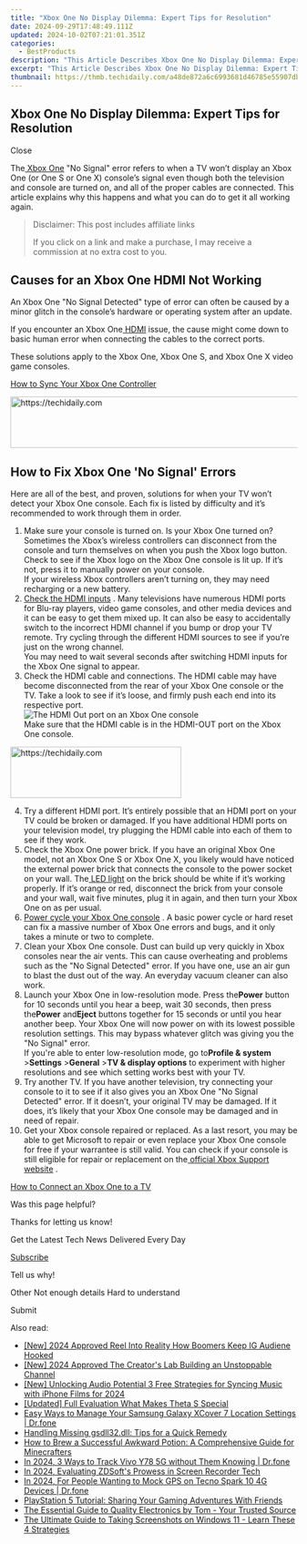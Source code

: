 ```yaml
---
title: "Xbox One No Display Dilemma: Expert Tips for Resolution"
date: 2024-09-29T17:48:49.111Z
updated: 2024-10-02T07:21:01.351Z
categories:
  - BestProducts
description: "This Article Describes Xbox One No Display Dilemma: Expert Tips for Resolution"
excerpt: "This Article Describes Xbox One No Display Dilemma: Expert Tips for Resolution"
thumbnail: https://thmb.techidaily.com/a48de872a6c6993681d46785e55907dbe1a82ff0e3fcfc62e0e226f7ec4a0419.jpg
---
```


## Xbox One No Display Dilemma: Expert Tips for Resolution

Close 

 The[ Xbox One](https://www.lifewire.com/xbox-one-buyers-guide-3562291) "No Signal" error refers to when a TV won’t display an Xbox One (or One S or One X) console’s signal even though both the television and console are turned on, and all of the proper cables are connected. This article explains why this happens and what you can do to get it all working again.

>  Disclaimer: This post includes affiliate links
>
>  If you click on a link and make a purchase, I may receive a commission at no extra cost to you.
>

##  Causes for an Xbox One HDMI Not Working

 An Xbox One "No Signal Detected" type of error can often be caused by a minor glitch in the console’s hardware or operating system after an update.

 If you encounter an Xbox One[ HDMI](https://www.lifewire.com/hdmi-facts-high-definition-multimedia-interface-1847337) issue, the cause might come down to basic human error when connecting the cables to the correct ports.

 These solutions apply to the Xbox One, Xbox One S, and Xbox One X video game consoles.

[ How to Sync Your Xbox One Controller ](https://www.lifewire.com/sync-xbox-controller-to-xbox-one-series-and-windows-pc-4156572) 

<!-- affiliate ads begin -->
<a href="https://arkmc.pxf.io/c/5597632/352557/5172" target="_top" id="352557">
  <img src="//a.impactradius-go.com/display-ad/5172-352557" border="0" alt="https://techidaily.com" width="720" height="90"/>
</a>
<img height="0" width="0" src="https://arkmc.pxf.io/i/5597632/352557/5172" style="position:absolute;visibility:hidden;" border="0" />
<!-- affiliate ads end -->

##  How to Fix Xbox One 'No Signal' Errors

 Here are all of the best, and proven, solutions for when your TV won’t detect your Xbox One console. Each fix is listed by difficulty and it’s recommended to work through them in order.

1. Make sure your console is turned on. Is your Xbox One turned on? Sometimes the Xbox’s wireless controllers can disconnect from the console and turn themselves on when you push the Xbox logo button. Check to see if the Xbox logo on the Xbox One console is lit up. If it’s not, press it to manually power on your console.  
 If your wireless Xbox controllers aren’t turning on, they may need recharging or a new battery.
2. [ Check the HDMI inputs](https://www.lifewire.com/fix-hdmi-connection-problems-1846811) . Many televisions have numerous HDMI ports for Blu-ray players, video game consoles, and other media devices and it can be easy to get them mixed up. It can also be easy to accidentally switch to the incorrect HDMI channel if you bump or drop your TV remote. Try cycling through the different HDMI sources to see if you’re just on the wrong channel.  
 You may need to wait several seconds after switching HDMI inputs for the Xbox One signal to appear.
3. Check the HDMI cable and connections. The HDMI cable may have become disconnected from the rear of your Xbox One console or the TV. Take a look to see if it’s loose, and firmly push each end into its respective port.  
![The HDMI Out port on an Xbox One console](https://www.lifewire.com/thmb/Ng5bgdWWco9j1DslAbNyfZjgWas=/1500x0/filters:no_upscale():max_bytes(150000):strip_icc():format(webp)/Xbox-One-Back-cdc760b509c54de5ad333a93ba34d742.jpg)  
 Make sure that the HDMI cable is in the HDMI-OUT port on the Xbox One console.

<!-- affiliate ads begin -->
<a href="https://aidotcom.pxf.io/c/5597632/2129042/19576" target="_top" id="2129042">
  <img src="//a.impactradius-go.com/display-ad/19576-2129042" border="0" alt="https://techidaily.com" width="300" height="90"/>
</a>
<img height="0" width="0" src="https://aidotcom.pxf.io/i/5597632/2129042/19576" style="position:absolute;visibility:hidden;" border="0" />
<!-- affiliate ads end -->

4. Try a different HDMI port. It’s entirely possible that an HDMI port on your TV could be broken or damaged. If you have additional HDMI ports on your television model, try plugging the HDMI cable into each of them to see if they work.
5. Check the Xbox One power brick. If you have an original Xbox One model, not an Xbox One S or Xbox One X, you likely would have noticed the external power brick that connects the console to the power socket on your wall. The[ LED light](https://www.lifewire.com/what-does-led-stand-for-4153820) on the brick should be white if it’s working properly. If it’s orange or red, disconnect the brick from your console and your wall, wait five minutes, plug it in again, and then turn your Xbox One on as per usual.
6. [ Power cycle your Xbox One console](https://www.lifewire.com/how-to-reset-your-xbox-series-x-or-s-5085288) . A basic power cycle or hard reset can fix a massive number of Xbox One errors and bugs, and it only takes a minute or two to complete.
7. Clean your Xbox One console. Dust can build up very quickly in Xbox consoles near the air vents. This can cause overheating and problems such as the "No Signal Detected" error. If you have one, use an air gun to blast the dust out of the way. An everyday vacuum cleaner can also work.
8. Launch your Xbox One in low-resolution mode. Press the**Power** button for 10 seconds until you hear a beep, wait 30 seconds, then press the**Power** and**Eject** buttons together for 15 seconds or until you hear another beep. Your Xbox One will now power on with its lowest possible resolution settings. This may bypass whatever glitch was giving you the "No Signal" error.  
 If you're able to enter low-resolution mode, go to**Profile & system** \>**Settings** \>**General** \>**TV & display options** to experiment with higher resolutions and see which setting works best with your TV.
9. Try another TV. If you have another television, try connecting your console to it to see if it also gives you an Xbox One "No Signal Detected" error. If it doesn’t, your original TV may be damaged. If it does, it’s likely that your Xbox One console may be damaged and in need of repair.
10. Get your Xbox console repaired or replaced. As a last resort, you may be able to get Microsoft to repair or even replace your Xbox One console for free if your warrantee is still valid. You can check if your console is still eligible for repair or replacement on the[ official Xbox Support website](https://beta.support.xbox.com/help/hardware-network/warranty-service/getting-your-product-serviced) .

[ How to Connect an Xbox One to a TV ](https://www.lifewire.com/connect-xbox-one-to-tv-6744690) 

Was this page helpful?

Thanks for letting us know!

 Get the Latest Tech News Delivered Every Day

[ Subscribe ](https://www.lifewire.com/#) 

Tell us why!

 Other  Not enough details  Hard to understand 

 Submit 

<ins class="adsbygoogle"
     style="display:block"
     data-ad-format="autorelaxed"
     data-ad-client="ca-pub-7571918770474297"
     data-ad-slot="1223367746"></ins>

<ins class="adsbygoogle"
     style="display:block"
     data-ad-client="ca-pub-7571918770474297"
     data-ad-slot="8358498916"
     data-ad-format="auto"
     data-full-width-responsive="true"></ins>

<span class="atpl-alsoreadstyle">Also read:</span>
<div><ul>
<li><a href="https://instagram-video-recordings.techidaily.com/new-2024-approved-reel-into-reality-how-boomers-keep-ig-audiene-hooked/"><u>[New] 2024 Approved Reel Into Reality How Boomers Keep IG Audiene Hooked</u></a></li>
<li><a href="https://youtube-sure.techidaily.com/024-approved-the-creators-lab-building-an-unstoppable-channel/"><u>[New] 2024 Approved The Creator's Lab Building an Unstoppable Channel</u></a></li>
<li><a href="https://fox-glue.techidaily.com/new-unlocking-audio-potential-3-free-strategies-for-syncing-music-with-iphone-films-for-2024/"><u>[New] Unlocking Audio Potential 3 Free Strategies for Syncing Music with iPhone Films for 2024</u></a></li>
<li><a href="https://some-techniques.techidaily.com/updated-full-evaluation-what-makes-theta-s-special/"><u>[Updated] Full Evaluation What Makes Theta S Special</u></a></li>
<li><a href="https://android-location.techidaily.com/easy-ways-to-manage-your-samsung-galaxy-xcover-7-location-settings-drfone-by-drfone-virtual/"><u>Easy Ways to Manage Your Samsung Galaxy XCover 7 Location Settings | Dr.fone</u></a></li>
<li><a href="https://techno-recovery.techidaily.com/handling-missing-gsdll32dll-tips-for-a-quick-remedy/"><u>Handling Missing gsdll32.dll: Tips for a Quick Remedy</u></a></li>
<li><a href="https://techno-recovery.techidaily.com/how-to-brew-a-successful-awkward-potion-a-comprehensive-guide-for-minecrafters/"><u>How to Brew a Successful Awkward Potion: A Comprehensive Guide for Minecrafters</u></a></li>
<li><a href="https://android-location-track.techidaily.com/in-2024-3-ways-to-track-vivo-y78-5g-without-them-knowing-drfone-by-drfone-virtual-android/"><u>In 2024, 3 Ways to Track Vivo Y78 5G without Them Knowing | Dr.fone</u></a></li>
<li><a href="https://digital-screen-recording.techidaily.com/in-2024-evaluating-zdsofts-prowess-in-screen-recorder-tech/"><u>In 2024, Evaluating ZDSoft's Prowess in Screen Recorder Tech</u></a></li>
<li><a href="https://android-location.techidaily.com/in-2024-for-people-wanting-to-mock-gps-on-tecno-spark-10-4g-devices-drfone-by-drfone-virtual/"><u>In 2024, For People Wanting to Mock GPS on Tecno Spark 10 4G Devices | Dr.fone</u></a></li>
<li><a href="https://techno-recovery.techidaily.com/playstation-5-tutorial-sharing-your-gaming-adventures-with-friends/"><u>PlayStation 5 Tutorial: Sharing Your Gaming Adventures With Friends</u></a></li>
<li><a href="https://hardware-tips.techidaily.com/the-essential-guide-to-quality-electronics-by-tom-your-trusted-source/"><u>The Essential Guide to Quality Electronics by Tom - Your Trusted Source</u></a></li>
<li><a href="https://techno-recovery.techidaily.com/the-ultimate-guide-to-taking-screenshots-on-windows-11-learn-these-4-strategies/"><u>The Ultimate Guide to Taking Screenshots on Windows 11 - Learn These 4 Strategies</u></a></li>
</ul></div>

